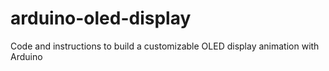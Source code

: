 # arduino-oled-display
Code and instructions to build a customizable OLED display animation with Arduino
